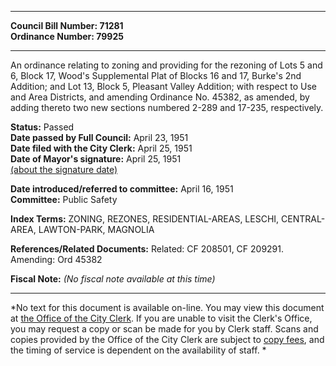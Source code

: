 * * * * *  
  
**Council Bill Number: [](#h0)[](#h2)71281**   
**Ordinance Number: 79925**  
  
* * * * *  
  
An ordinance relating to zoning and providing for the rezoning of Lots 5 and 6, Block 17, Wood's Supplemental Plat of Blocks 16 and 17, Burke's 2nd Addition; and Lot 13, Block 5, Pleasant Valley Addition; with respect to Use and Area Districts, and amending Ordinance No. 45382, as amended, by adding thereto two new sections numbered 2-289 and 17-235, respectively.  
  
**Status:** Passed   
**Date passed by Full Council:** April 23, 1951   
**Date filed with the City Clerk:** April 25, 1951   
**Date of Mayor's signature:** April 25, 1951   
[(about the signature date)](/~public/approvaldate.htm)   
  
  
**Date introduced/referred to committee:** April 16, 1951   
**Committee:** Public Safety   
  
**Index Terms:** ZONING, REZONES, RESIDENTIAL-AREAS, LESCHI, CENTRAL-AREA, LAWTON-PARK, MAGNOLIA  
  
**References/Related Documents:** Related: CF 208501, CF 209291. Amending: Ord 45382  
  
**Fiscal Note:** *(No fiscal note available at this time)*  
  
* * * * *  
  
*No text for this document is available on-line. You may view this document at [the Office of the City Clerk](http://www.seattle.gov/leg/clerk/contactUs.htm). If you are unable to visit the Clerk's Office, you may request a copy or scan be made for you by Clerk staff. Scans and copies provided by the Office of the City Clerk are subject to [copy fees](http://clerk.seattle.gov/~public/clerkfees.htm), and the timing of service is dependent on the availability of staff. *  
  
  
